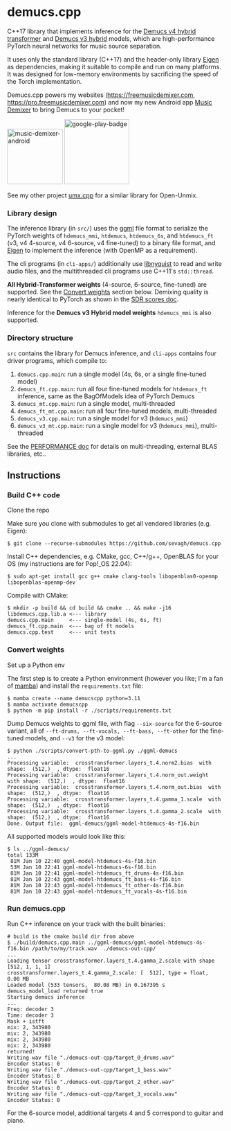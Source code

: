 # demucs.cpp

C++17 library that implements inference for the [Demucs v4 hybrid transformer](https://github.com/facebookresearch/demucs) and [Demucs v3 hybrid](https://github.com/facebookresearch/demucs/tree/v3) models, which are high-performance PyTorch neural networks for music source separation.

It uses only the standard library (C++17) and the header-only library [Eigen](https://eigen.tuxfamily.org/index.php?title=Main_Page) as dependencies, making it suitable to compile and run on many platforms. It was designed for low-memory environments by sacrificing the speed of the Torch implementation.

Demucs.cpp powers my websites (<https://freemusicdemixer.com>, <https://pro.freemusicdemixer.com>) and now my new Android app [Music Demixer](https://play.google.com/store/apps/details?id=com.freemusicdemixer.pro) to bring Demucs to your pocket!

<a href="https://play.google.com/store/apps/details?id=com.freemusicdemixer.pro"><img src=".github/android-screenshot.png" width="128px" alt="music-demixer-android"/></a> <a href="https://play.google.com/store/apps/details?id=com.freemusicdemixer.pro"><img alt="google-play-badge" width="150px" src=".github/google-play-badge.png"/></a>

See my other project [umx.cpp](https://github.com/sevagh/umx.cpp) for a similar library for Open-Unmix.

### Library design

The inference library (in `src/`) uses the [ggml](https://github.com/ggerganov/ggml) file format to serialize the PyTorch weights of `hdemucs_mmi`, `htdemucs`, `htdemucs_6s`, and `htdemucs_ft` (v3, v4 4-source, v4 6-source, v4 fine-tuned) to a binary file format, and [Eigen](https://eigen.tuxfamily.org/index.php?title=Main_Page) to implement the inference (with OpenMP as a requirement).

The cli programs (in `cli-apps/`) additionally use [libnyquist](https://github.com/ddiakopoulos/libnyquist) to read and write audio files, and the multithreaded cli programs use C++11's `std::thread`.

**All Hybrid-Transformer weights** (4-source, 6-source, fine-tuned) are supported. See the [Convert weights](#convert-weights) section below. Demixing quality is nearly identical to PyTorch as shown in the [SDR scores doc](./.github/SDR_scores.md).

Inference for the **Demucs v3 Hybrid model weights** `hdemucs_mmi` is also supported.

### Directory structure

`src` contains the library for Demucs inference, and `cli-apps` contains four driver programs, which compile to:
1. `demucs.cpp.main`: run a single model (4s, 6s, or a single fine-tuned model)
1. `demucs_ft.cpp.main`: run all four fine-tuned models for `htdemucs_ft` inference, same as the BagOfModels idea of PyTorch Demucs
1. `demucs_mt.cpp.main`: run a single model, multi-threaded
1. `demucs_ft_mt.cpp.main`: run all four fine-tuned models, multi-threaded
1. `demucs_v3.cpp.main`: run a single model for v3 (`hdemucs_mmi`)
1. `demucs_v3_mt.cpp.main`: run a single model for v3 (`hdemucs_mmi`), multi-threaded

See the [PERFORMANCE doc](./.github/PERFORMANCE.md) for details on multi-threading, external BLAS libraries, etc..

## Instructions

### Build C++ code

Clone the repo

Make sure you clone with submodules to get all vendored libraries (e.g. Eigen):
```
$ git clone --recurse-submodules https://github.com/sevagh/demucs.cpp
```

Install C++ dependencies, e.g. CMake, gcc, C++/g++, OpenBLAS for your OS (my instructions are for Pop!\_OS 22.04):
```
$ sudo apt-get install gcc g++ cmake clang-tools libopenblas0-openmp libopenblas-openmp-dev
```

Compile with CMake:
```
$ mkdir -p build && cd build && cmake .. && make -j16
libdemucs.cpp.lib.a <--- library
demucs.cpp.main     <--- single-model (4s, 6s, ft)
demucs_ft.cpp.main  <--- bag of ft models
demucs.cpp.test     <--- unit tests
```

### Convert weights

Set up a Python env

The first step is to create a Python environment (however you like; I'm a fan of [mamba](https://mamba.readthedocs.io/en/latest/user_guide/mamba.html)) and install the `requirements.txt` file:
```
$ mamba create --name demucscpp python=3.11
$ mamba activate demucscpp
$ python -m pip install -r ./scripts/requirements.txt
```

Dump Demucs weights to ggml file, with flag `--six-source` for the 6-source variant, all of `--ft-drums, --ft-vocals, --ft-bass, --ft-other` for the fine-tuned models, and `--v3` for the v3 model:
```
$ python ./scripts/convert-pth-to-ggml.py ./ggml-demucs
...
Processing variable:  crosstransformer.layers_t.4.norm2.bias  with shape:  (512,)  , dtype:  float16
Processing variable:  crosstransformer.layers_t.4.norm_out.weight  with shape:  (512,)  , dtype:  float16
Processing variable:  crosstransformer.layers_t.4.norm_out.bias  with shape:  (512,)  , dtype:  float16
Processing variable:  crosstransformer.layers_t.4.gamma_1.scale  with shape:  (512,)  , dtype:  float16
Processing variable:  crosstransformer.layers_t.4.gamma_2.scale  with shape:  (512,)  , dtype:  float16
Done. Output file:  ggml-demucs/ggml-model-htdemucs-4s-f16.bin
```

All supported models would look like this:
```
$ ls ../ggml-demucs/
total 133M
 81M Jan 10 22:40 ggml-model-htdemucs-4s-f16.bin
 53M Jan 10 22:41 ggml-model-htdemucs-6s-f16.bin
 81M Jan 10 22:41 ggml-model-htdemucs_ft_drums-4s-f16.bin
 81M Jan 10 22:43 ggml-model-htdemucs_ft_bass-4s-f16.bin
 81M Jan 10 22:43 ggml-model-htdemucs_ft_other-4s-f16.bin
 81M Jan 10 22:43 ggml-model-htdemucs_ft_vocals-4s-f16.bin
```

### Run demucs.cpp

Run C++ inference on your track with the built binaries:
```
# build is the cmake build dir from above
$ ./build/demucs.cpp.main ../ggml-demucs/ggml-model-htdemucs-4s-f16.bin /path/to/my/track.wav  ./demucs-out-cpp/
...
Loading tensor crosstransformer.layers_t.4.gamma_2.scale with shape [512, 1, 1, 1]
crosstransformer.layers_t.4.gamma_2.scale: [  512], type = float,   0.00 MB
Loaded model (533 tensors,  80.08 MB) in 0.167395 s
demucs_model_load returned true
Starting demucs inference
...
Freq: decoder 3
Time: decoder 3
Mask + istft
mix: 2, 343980
mix: 2, 343980
mix: 2, 343980
mix: 2, 343980
returned!
Writing wav file "./demucs-out-cpp/target_0_drums.wav"
Encoder Status: 0
Writing wav file "./demucs-out-cpp/target_1_bass.wav"
Encoder Status: 0
Writing wav file "./demucs-out-cpp/target_2_other.wav"
Encoder Status: 0
Writing wav file "./demucs-out-cpp/target_3_vocals.wav"
Encoder Status: 0
```

For the 6-source model, additional targets 4 and 5 correspond to guitar and piano.
